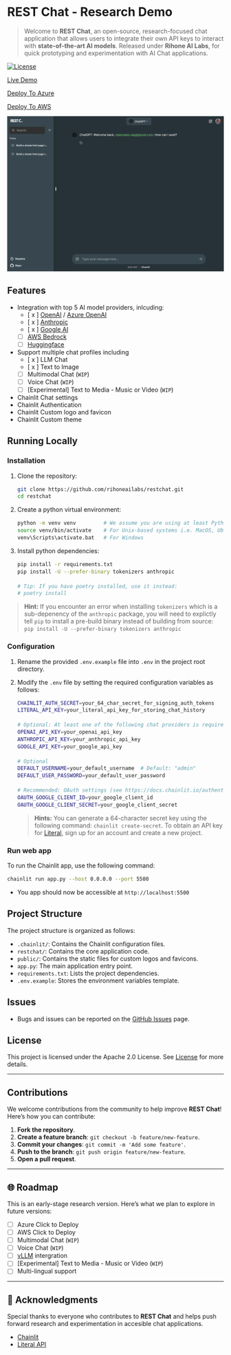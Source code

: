 # REST Chat  - Research Demo

> Welcome to **REST Chat**, an open-source, research-focused chat application that allows users to integrate their own API keys to interact with **state-of-the-art AI models**.  Released under **Rihone AI Labs**, for quick prototyping and experimentation with AI Chat applications.

[![License](https://img.shields.io/badge/License-Apache%202.0-blue.svg)](./LICENSE)

[Live Demo](https://restchat-production.up.railway.app/)

[Deploy To Azure]()

[Deploy To AWS]()

![Preview screenshot](./docs/screenshot.png)

## Features

- Integration with top 5 AI model providers, inlcuding:
   - [ x ] [OpenAI](https://openai.com/) / [Azure OpenAI](https://learn.microsoft.com/en-us/azure/ai-services/openai/overview)
   - [ x ] [Anthropic](https://www.anthropic.com/)
   - [ x ] [Google AI](https://www.gemini.com/)
   - [   ] [AWS Bedrock](https://www.gemini.com/)
   - [   ] [Huggingface](https://www.gemini.com/)
- Support multiple chat profiles including
   - [ x ] LLM Chat
   - [ x ] Text to Image
   - [ ] Multimodal Chat (`WIP`)
   - [ ] Voice Chat (`WIP`)
   - [ ] [Experimental] Text to Media - Music or Video (`WIP`)
- Chainlit Chat settings
- Chainlit Authentication
- Chainlit Custom logo and favicon
- Chainlit Custom theme

## Running Locally

### Installation

1. Clone the repository:

   ```bash
   git clone https://github.com/rihoneailabs/restchat.git
   cd restchat
   ```

2. Create a python virtual environment:

   ```bash
   python -m venv venv         # We assume you are using at least Python 3.11
   source venv/bin/activate    # For Unix-based systems i.e. MacOS, Ubuntu etc.
   venv\Scripts\activate.bat   # For Windows
   ```

3. Install python dependencies:

   ```bash
   pip install -r requirements.txt
   pip install -U --prefer-binary tokenizers anthropic

   # Tip: If you have poetry installed, use it instead:
   # poetry install
   ```

> **Hint:** If you encounter an error when installing `tokenizers` which is a sub-depenency of the `anthropic` package, you will need to 
explictly tell `pip` to install a pre-build binary instead of building from source: `pip install -U --prefer-binary tokenizers anthropic`


### Configuration

1. Rename the provided `.env.example` file into `.env` in the project root directory.

2. Modify the `.env` file by setting the required configuration variables as follows:

   ```bash
   CHAINLIT_AUTH_SECRET=your_64_char_secret_for_signing_auth_tokens
   LITERAL_API_KEY=your_literal_api_key_for_storing_chat_history
   
   # Optional: At least one of the following chat providers is required
   OPENAI_API_KEY=your_openai_api_key
   ANTHROPIC_API_KEY=your_anthropic_api_key
   GOOGLE_API_KEY=your_google_api_key
   
   # Optional
   DEFAULT_USERNAME=your_default_username  # Default: "admin"
   DEFAULT_USER_PASSWORD=your_default_user_password

   # Recommended: OAuth settings (see https://docs.chainlit.io/authentication/oauth)
   OAUTH_GOOGLE_CLIENT_ID=your_google_client_id
   OAUTH_GOOGLE_CLIENT_SECRET=your_google_client_secret
   ```

    > **Hints:** You can generate a 64-character secret key using the following command: `chainlit create-secret`. To
    > obtain an API key for [Literal](https://literal.chainlit.com), sign up for an account and create a new project.

### Run web app

To run the Chainlit app, use the following command:

```bash
chainlit run app.py --host 0.0.0.0 --port 5500
```

* You app should now be accessible at `http://localhost:5500`

## Project Structure

The project structure is organized as follows:

- `.chainlit/`: Contains the Chainlit configuration files.
- `restchat/`: Contains the core application code.
- `public/`: Contains the static files for custom logos and favicons.
- `app.py`: The main application entry point.
- `requirements.txt`: Lists the project dependencies.
- `.env.example`: Stores the environment variables template.

## Issues

- Bugs and issues can be reported on the [GitHub Issues](https://github.com/rihoneailabs/restchat/issues) page.

## License

This project is licensed under the Apache 2.0 License. See [License](./LICENSE) for more details.

---

## Contributions

We welcome contributions from the community to help improve **REST Chat**! Here’s how you can contribute:

1. **Fork the repository**.
2. **Create a feature branch**: `git checkout -b feature/new-feature`.
3. **Commit your changes**: `git commit -m 'Add some feature'`.
4. **Push to the branch**: `git push origin feature/new-feature`.
5. **Open a pull request**.

---

## 🌐 Roadmap

This is an early-stage research version. Here’s what we plan to explore in future versions:

- [ ] Azure Click to Deploy
- [ ] AWS Click to Deploy
- [ ] Multimodal Chat (`WIP`)
- [ ] Voice Chat (`WIP`)
- [ ] [vLLM](https://arxiv.org/abs/2109.03828) intergration
- [ ] [Experimental] Text to Media - Music or Video (`WIP`)
- [ ] Multi-lingual support

---

## 🙌 Acknowledgments

Special thanks to everyone who contributes to **REST Chat** and helps push forward research and experimentation in accesible chat applications.

* [Chainlit](https://github.com/Chainlit/chainlit)
* [Literal API](https://cloud.getliteral.ai/)
